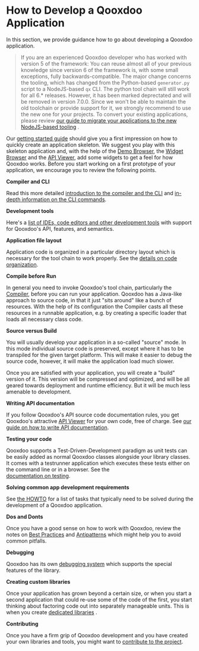 # How to Develop a Qooxdoo Application

In this section, we provide guidance how to go about developing a Qooxdoo
application.

> If you are an experienced Qooxdoo developer who has worked with version 5 of
> the framework: You can reuse almost all of your previous knowledge since
> version 6 of the framework is, with some small exceptions, fully
> backwards-compatible. The major change concerns the tooling, which has changed
> from the Python-based `generator.py` script to a NodeJS-based `qx` CLI. The
> python tool chain will still work for all 6.\* releases. However, it has been
> marked deprectated and will be removed in version 7.0.0. Since we won't be
> able to maintain the old toolchain or provide support for it, we strongly
> recommend to use the new one for your projects. To convert your existing
> applications, please review
> [our guide to migrate your applications to the new NodeJS-based tooling](compiler/migration.md)
> .

Our [getting started guide](../README.md#getting-started) should give you a first impression on
how to quickly create an application skeleton. We suggest you play with this
skeleton application and, with the help of the
[Demo Browser](apps://demobrowser), the [Widget Browser](apps://demobrowser/)
and the [API Viewer](apps://apiviewer), add some widgets to get a feel for how
Qooxdoo works. Before you start working on a first prototype of your
application, we encourage you to review the following points.

**Compiler and CLI**

Read this more detailed [introduction to the compiler and the CLI](./compiler)
and [in-depth information on the CLI commands](./cli/commands).

**Development tools**

Here's a
[list of IDEs, code editors and other development tools](development_tools.md)
with support for Qooxdoo's API, features, and semantics.

**Application file layout**

Application code is organized in a particular directory layout which is
necessary for the tool chain to work properly. See the
[details on code organization](code_organisation.md).

**Compile before Run**

In general you need to invoke Qooxdoo's tool chain, particularly the  
[Compiler](compiler/), before you can run your application. Qooxdoo has a
Java-like approach to source code, in that it just "sits around" like a bunch of
resources. With the help of its configuration the Compiler casts all these
resources in a runnable application, e.g. by creating a specific loader that
loads all necessary class code.

**Source versus Build**

You will usually develop your application in a so-called "source" mode. In this
mode individual source code is preserved, except where it has to be transpiled
for the given target platform. This will make it easier to debug the source
code, however, it will make the application load much slower.

Once you are satisfied with your application, you will create a "build" version
of it. This version will be compressed and optimized, and will be all geared
towards deployment and runtime efficiency. But it will be much less amenable to
development.

**Writing API documentation**

If you follow Qooxdoo's API source code documentation rules, you get Qooxdoo's
attractive [API Viewer](apps://apiviewer/) for your own code, free of charge.
See [our guide on how to write API documentation](documentation/).

**Testing your code**

Qooxdoo supports a Test-Driven-Development paradigm as unit tests can be easily
added as normal Qooxdoo classes alongside your library classes. It comes with a
testrunner application which executes these tests either on the command line or
in a browser. See the  
[documentation on testing](testing/).

**Solving common app development requirements**

See [the HOWTO](howto/) for a list of tasks that typically need to be solved
during the development of a Qooxdoo application.

**Dos and Donts**

Once you have a good sense on how to work with Qooxdoo, review the notes on
[Best Practices](best_practices.md) and [Antipatterns](antipatterns.md) which
might help you to avoid common pitfalls.

**Debugging**

Qooxdoo has its own [debugging system](debugging.md) which supports the special
features of the library.

**Creating custom libraries**

Once your application has grown beyond a certain size, or when you start a
second application that could re-use some of the code of the first, you start
thinking about factoring code out into separately manageable units. This is when
you create [dedicated libraries](library_custom.md) .

**Contributing**

Once you have a firm grip of Qooxdoo development and you have created your own
libraries and tools, you might want to
[contribute to the project](contribute.md).
